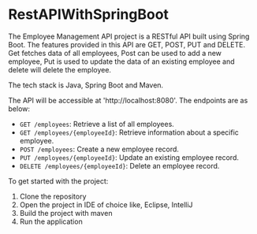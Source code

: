 # RestAPIWithSpringBoot
The Employee Management API project is a RESTful API built using Spring Boot. The features provided in this API are GET, POST, PUT and DELETE.
Get fetches data of all employees, Post can be used to add a new employee, Put is used to update the data of an existing employee and delete will delete the employee.

The tech stack is Java, Spring Boot and Maven.

The API will be accessible at 'http://localhost:8080'.
The endpoints are as below:

- `GET /employees`: Retrieve a list of all employees.
- `GET /employees/{employeeId}`: Retrieve information about a specific employee.
- `POST /employees`: Create a new employee record.
- `PUT /employees/{employeeId}`: Update an existing employee record.
- `DELETE /employees/{employeeId}`: Delete an employee record.

To get started with the project:
1. Clone the repository
2. Open the project in IDE of choice like, Eclipse, IntelliJ
3. Build the project with maven
4. Run the application
